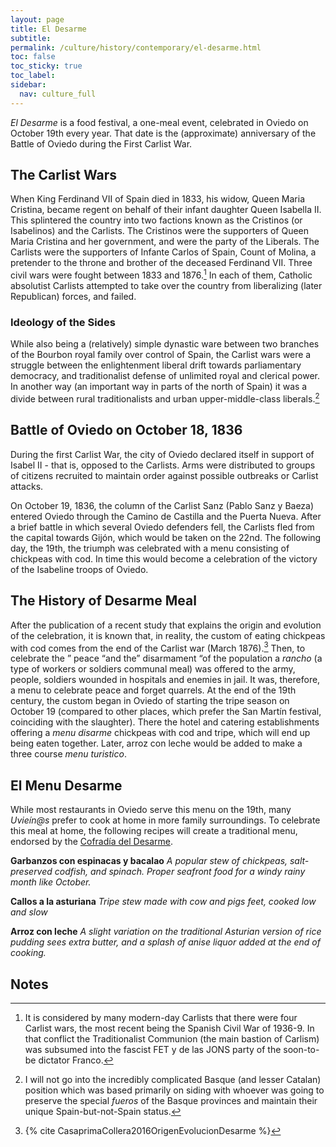```yaml
---
layout: page
title: El Desarme
subtitle: 
permalink: /culture/history/contemporary/el-desarme.html
toc: false
toc_sticky: true
toc_label: 
sidebar:
  nav: culture_full
---
```

_El Desarme_ is a food festival, a one-meal event, celebrated in Oviedo on October 19th every year. That date is the (approximate) anniversary of the Battle of Oviedo during the First Carlist War.

## The Carlist Wars

When King Ferdinand VII of Spain died in 1833, his widow, Queen Maria Cristina, became regent on behalf of their infant daughter Queen Isabella II. This splintered the country into two factions known as the Cristinos (or Isabelinos) and the Carlists. The Cristinos were the supporters of Queen Maria Cristina and her government, and were the party of the Liberals. The Carlists were the supporters of Infante Carlos of Spain, Count of Molina, a pretender to the throne and brother of the deceased Ferdinand VII. Three civil wars were fought between 1833 and 1876.[^1] In each of them, Catholic absolutist Carlists attempted to take over the country from liberalizing (later Republican) forces, and failed.

### Ideology of the Sides

While also being a (relatively) simple dynastic ware between two branches of the Bourbon royal family over control of Spain, the Carlist wars were a struggle between the enlightenment liberal drift towards parliamentary democracy, and traditionalist defense of unlimited royal and clerical power. In another way (an important way in parts of the north of Spain) it was a divide between rural traditionalists and urban upper-middle-class liberals.[^2]

## Battle of Oviedo on October 18, 1836

During the first Carlist War, the city of Oviedo declared itself in support of Isabel II - that is, opposed to the Carlists. Arms were distributed to groups of citizens recruited to maintain order against possible outbreaks or Carlist attacks.

On October 19, 1836, the column of the Carlist Sanz (Pablo Sanz y Baeza) entered Oviedo through the Camino de Castilla and the Puerta Nueva. After a brief battle in which several Oviedo defenders fell, the Carlists fled from the capital towards Gijón, which would be taken on the 22nd. The following day, the 19th, the triumph was celebrated with a menu consisting of chickpeas with cod. In time this would become a celebration of the victory of the Isabeline troops of Oviedo.

## The History of Desarme Meal

After the publication of a recent study that explains the origin and evolution of the celebration, it is known that, in reality, the custom of eating chickpeas with cod comes from the end of the Carlist war (March 1876).[^3] Then, to celebrate the ” peace “and the” disarmament “of the population a _rancho_ (a type of workers or soldiers communal meal) was offered to the army, people, soldiers wounded in hospitals and enemies in jail. It was, therefore, a menu to celebrate peace and forget quarrels. At the end of the 19th century, the custom began in Oviedo of starting the tripe season on October 19 (compared to other places, which prefer the San Martín festival, coinciding with the slaughter). There the hotel and catering establishments offering a _menu disarme_ chickpeas with cod and tripe, which will end up being eaten together. Later, arroz con leche would be added to make a three course _menu turistico_.

## El Menu Desarme

While most restaurants in Oviedo serve this menu on the 19th, many _Uvieín@s_ prefer to cook at home in more family surroundings. To celebrate this meal at home, the following recipes will create a traditional menu, endorsed by the [Cofradía del Desarme](https://eldesarme.es/la-cofradia/).

**Garbanzos con espinacas y bacalao**
_A popular stew of chickpeas, salt-preserved codfish, and spinach. Proper seafront food for a windy rainy month like October._

**Callos a la asturiana**
_Tripe stew made with cow and pigs feet, cooked low and slow_

**Arroz con leche**
_A slight variation on the traditional Asturian version of rice pudding sees extra butter, and a splash of anise liquor added at the end of cooking._
## Notes
[^1]: It is considered by many modern-day Carlists that there were four Carlist wars, the most recent being the Spanish Civil War of 1936-9. In that conflict the Traditionalist Communion (the main bastion of Carlism) was subsumed into the fascist FET y de las JONS party of the soon-to-be dictator Franco.
[^2]: I will not go into the incredibly complicated Basque (and lesser Catalan) position which was based primarily on siding with whoever was going to preserve the special _fueros_ of the Basque provinces and maintain their unique Spain-but-not-Spain status.
[^3]: {% cite  CasaprimaCollera2016OrigenEvolucionDesarme %}